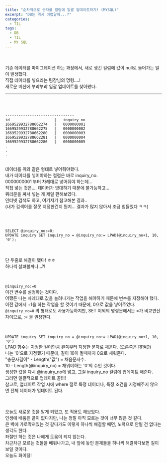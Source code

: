 ```yaml
---
title: "순차적으로 숫자를 컬럼에 일괄 업데이트하기! (MYSQL)"
excerpt: "DB는 역시 어렵달까...?"
categories:
  - TIL
tags:
  - DB
  - TIL
  - MY SQL
---
```


<br><br>
기존 데이터를 마이그레이션 하는 과정에서, 새로 생긴 컬럼에 값이 null로 들어가는 일이 발생했다.  
직접 데이터를 넣으라는 팀장님의 명령....!  
새로운 미션에 부랴부랴 일괄 업데이트를 찾아봤다.

---

<br><br>

```
-------------------------------
id                    |   inquiry_no
1669529932788662274   |   0000000001
1669529932788662275   |   0000000002
1669529932788662280   |   0000000003
1669529932788662281   |   0000000004
1669529932788662286   |   0000000005
.
.
.


```

데이터를 위와 같은 형태로 넣어줘야했다.  
내가 데이터를 넣어야하는 컬럼은 바로 inquiry_no.  
0000000001 부터 차례대로 넣어줘야 하는데...  
직접 넣는 것은.... 데이터가 방대하기 때문에 불가능하고...  
쿼리문을 짜서 넣는 게 제일 편해보였다.  
인터넷 검색도 하고, 여기저기 참고해본 결과..  
(내가 검색어를 잘못 지정한건지 뭔지... 결과가 많지 않아서 조금 힘들었다 ㅋㅋ)

<br><br>

```
SELECT @inquiry_no:=0;
UPDATE inquiry SET inquiry_no = @inquiry_no:= LPAD(@inquiry_no+1, 10, '0');
```

<br><br>
단 두줄로 해결이 됐다! ㅎㅎ  
하나씩 살펴볼까나...?!

<br><br>
`@inquiry_no:=0`  
이건 변수를 설정하는 것이다.  
어쨌든 나는 차례대로 값을 늘려나가는 작업을 해야하기 때문에 변수를 지정해야 했다.  
이전 값에서 +1을 하는 작업을 할 것이기 때문에, 0으로 값을 넣어주었다.  
`@inquiry_no=0` 의 형태로도 사용가능하지만, SET 이외의 명령문에서는 =가 비교연산자이므로, := 을 권장한다.

<br><br>
`UPDATE inquiry SET inquiry_no = @inquiry_no:= LPAD(@inquiry_no+1, 10, '0')`  
LPAD 함수는 지정한 길이만큼 왼쪽부터 지정한 문자로 채운다. (오른쪽은 RPAD)  
나는 '0'으로 지정했기 때문에, 길이 10이 될때까지 0으로 채워준다.  
"총문자길이" - Length("값") = 채움문자수.  
10 - Length(@inquiry_no) = 채워야하는 '0'의 수인 것이다.  
생성한 값을 다시 @inquiry_no에 넣고, 그걸 inquiry_no 컬럼에 업데이트 해준다.  
그러면 일괄적으로 업데이트 끝!!!!  
참고로, 업데이트 작업 시에 where 절로 특정 데이터나, 특정 조건을 지정해주지 않으면 전체 데이터가 업데이트 된다.

<br><br>
오늘도 새로운 것을 알게 되었고, 또 적용도 해보았다.  
인생에 배움은 끝이 없다지만, 나는 정말 아직 모르는 것이 너무 많은 것 같다.  
큰 벽에 가로막혀있는 것 같다가도 이렇게 하나씩 해결할 때면, 노력으로 안될 건 없다는 생각도 한다.  
좌절만 하는 것은 나에게 도움이 되지 않는다.  
차근차근 모르는 것들을 배워나가고, 내 앞에 놓인 문제들을 하나씩 해결하다보면 길이 보일 것이다.  
오늘도 화이팅!
